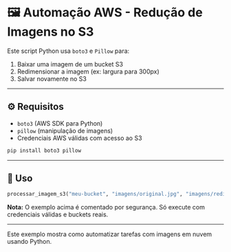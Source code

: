 
# 🖼️ Automação AWS - Redução de Imagens no S3

Este script Python usa `boto3` e `Pillow` para:

1. Baixar uma imagem de um bucket S3
2. Redimensionar a imagem (ex: largura para 300px)
3. Salvar novamente no S3

---

## ⚙️ Requisitos

- `boto3` (AWS SDK para Python)
- `pillow` (manipulação de imagens)
- Credenciais AWS válidas com acesso ao S3
```bash
pip install boto3 pillow
```

---

## 🚀 Uso

```python
processar_imagem_s3("meu-bucket", "imagens/original.jpg", "imagens/redimensionado.jpg")
```

**Nota:** O exemplo acima é comentado por segurança. Só execute com credenciais válidas e buckets reais.

---

Este exemplo mostra como automatizar tarefas com imagens em nuvem usando Python.
